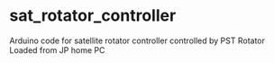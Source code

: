 # sat_rotator_controller
Arduino code for satellite rotator controller controlled by PST Rotator
Loaded from JP home PC
